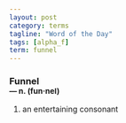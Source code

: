 ```yaml
---
layout: post
category: terms
tagline: "Word of the Day"
tags: [alpha_f]
term: funnel
---
```


<h3>Funnel<br/> <small>&mdash; n. (fun<span>&middot;</span>nel)</small></h3>
<p><ol>
<li>an entertaining consonant</li>
</ol></p>
